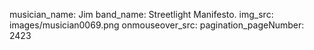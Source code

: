 musician_name: Jim
band_name: Streetlight Manifesto.
img_src: images/musician0069.png
onmouseover_src: 
pagination_pageNumber: 2423